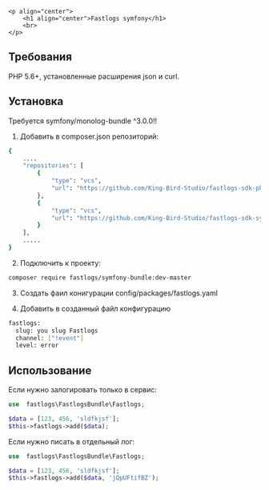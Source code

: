    <p align="center">
        <h1 align="center">Fastlogs symfony</h1>
        <br>
    </p>

Требования
------------

PHP 5.6+, установленные расширения json и curl.

Установка
---------------

Требуется symfony/monolog-bundle ^3.0.0!!

1. Добавить в composer.json репозиторий:
```bash
{
    ....
    "repositories": [
        {
            "type": "vcs",
            "url": "https://github.com/King-Bird-Studio/fastlogs-sdk-php.git"
        },
        {
            "type": "vcs",
            "url": "https://github.com/King-Bird-Studio/fastlogs-sdk-symfony.git"
        }
    ],
    .....
}
```
2. Подключить к проекту:
```bash
composer require fastlogs/symfony-bundle:dev-master
```

3. Создать фаил конигурации config/packages/fastlogs.yaml

4. Добавить в созданный файл конфигурацию
```bash
fastlogs:
  slug: you slug Fastlogs
  channel: ["!event"]
  level: error
```

Использование
------------

Если нужно залогировать только в сервис:

```php
use  fastlogs\FastlogsBundle\Fastlogs;

$data = [123, 456, 'sldfkjsf'];
$this->fastlogs->add($data);
```

Если нужно писать в отдельный лог:

```php
use  fastlogs\FastlogsBundle\Fastlogs;

$data = [123, 456, 'sldfkjsf'];
$this->fastlogs->add($data, 'jQpUFtifBZ');
```
